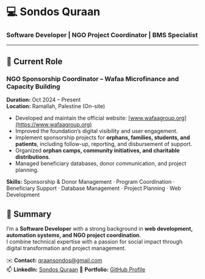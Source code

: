 # 💻 Sondos Quraan

### Software Developer | NGO Project Coordinator | BMS Specialist

---

## 🧩 Current Role
### **NGO Sponsorship Coordinator – Wafaa Microfinance and Capacity Building**
**Duration:** Oct 2024 – Present  
**Location:** Ramallah, Palestine (On-site)

- Developed and maintain the official website: [www.wafaagroup.org](https://www.wafaagroup.org)  
- Improved the foundation’s digital visibility and user engagement.  
- Implement sponsorship projects for **orphans, families, students, and patients**, including follow-up, reporting, and disbursement of support.  
- Organized **orphan camps, community initiatives, and charitable distributions**.  
- Managed beneficiary databases, donor communication, and project planning.  

**Skills:** Sponsorship & Donor Management · Program Coordination · Beneficiary Support · Database Management · Project Planning · Web Development  


## 🚀 Summary
I’m a **Software Developer** with a strong background in **web development, automation systems, and NGO project coordination**.  
I combine technical expertise with a passion for social impact through digital transformation and project management.  

✉️ **Contact:** [qraansondos@gmail.com](mailto:qraansondos@gmail.com)  
📫 **LinkedIn:** [Sondos Quraan](https://www.linkedin.com/in/sondosquraan/)
🔗 **Portfolio:** [GitHub Profile](https://github.com/sondosquraan)
